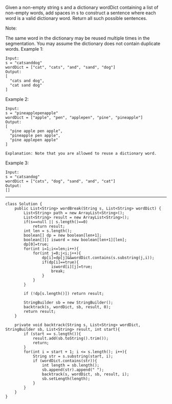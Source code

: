 Given a non-empty string s and a dictionary wordDict containing a list of non-empty words, add spaces in s to construct a sentence where each word is a valid dictionary word. Return all such possible sentences.

Note:

The same word in the dictionary may be reused multiple times in the segmentation.
You may assume the dictionary does not contain duplicate words.
Example 1:


```
Input:
s = "catsanddog"
wordDict = ["cat", "cats", "and", "sand", "dog"]
Output:
[
  "cats and dog",
  "cat sand dog"
]
```

Example 2:


```
Input:
s = "pineapplepenapple"
wordDict = ["apple", "pen", "applepen", "pine", "pineapple"]
Output:
[
  "pine apple pen apple",
  "pineapple pen apple",
  "pine applepen apple"
]

Explanation: Note that you are allowed to reuse a dictionary word.
```

Example 3:


```
Input:
s = "catsandog"
wordDict = ["cats", "dog", "sand", "and", "cat"]
Output:
[]
```

---
```
class Solution {
    public List<String> wordBreak(String s, List<String> wordDict) {
        List<String> path = new ArrayList<String>();
        List<String> result = new ArrayList<String>();
        if(s==null || s.length()==0)
            return result;
        int len = s.length();
        boolean[] dp = new boolean[len+1];
        boolean[][] isword = new boolean[len+1][len];
        dp[0]=true;
        for(int i=1;i<=len;i++){
            for(int j=0;j<i;j++){
                dp[i]=dp[j]&&wordDict.contains(s.substring(j,i));
                if(dp[i]==true){
                    isword[i][j]=true;
                    break;
                }
            }
        }
        
        if (!dp[s.length()]) return result;

        StringBuilder sb = new StringBuilder();
        backtrack(s, wordDict, sb, result, 0);
        return result;
    }

    private void backtrack(String s, List<String> wordDict, StringBuilder sb, List<String> result, int start){
        if (start == s.length()){
            result.add(sb.toString().trim());
            return;
        }
        for(int i = start + 1; i <= s.length(); i++){
            String str = s.substring(start, i);
            if (wordDict.contains(str)){
                int length = sb.length();
                sb.append(str).append(" ");
                backtrack(s, wordDict, sb, result, i);
                sb.setLength(length);
            }
        }
    }
}
```